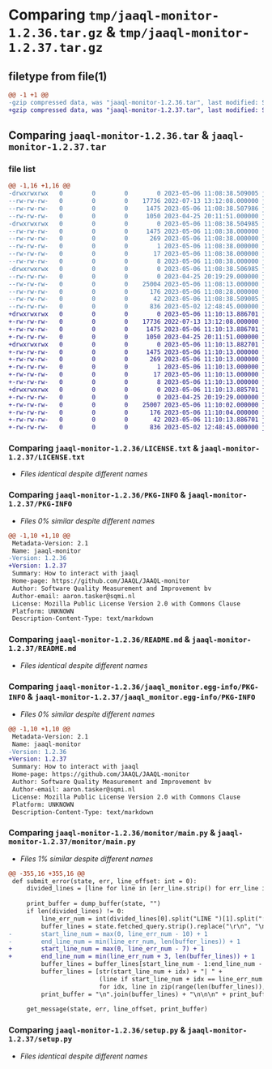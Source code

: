 # Comparing `tmp/jaaql-monitor-1.2.36.tar.gz` & `tmp/jaaql-monitor-1.2.37.tar.gz`

## filetype from file(1)

```diff
@@ -1 +1 @@
-gzip compressed data, was "jaaql-monitor-1.2.36.tar", last modified: Sat May  6 11:08:38 2023, max compression
+gzip compressed data, was "jaaql-monitor-1.2.37.tar", last modified: Sat May  6 11:10:13 2023, max compression
```

## Comparing `jaaql-monitor-1.2.36.tar` & `jaaql-monitor-1.2.37.tar`

### file list

```diff
@@ -1,16 +1,16 @@
-drwxrwxrwx   0        0        0        0 2023-05-06 11:08:38.509005 jaaql-monitor-1.2.36/
--rw-rw-rw-   0        0        0    17736 2022-07-13 13:12:08.000000 jaaql-monitor-1.2.36/LICENSE.txt
--rw-rw-rw-   0        0        0     1475 2023-05-06 11:08:38.507986 jaaql-monitor-1.2.36/PKG-INFO
--rw-rw-rw-   0        0        0     1050 2023-04-25 20:11:51.000000 jaaql-monitor-1.2.36/README.md
-drwxrwxrwx   0        0        0        0 2023-05-06 11:08:38.504985 jaaql-monitor-1.2.36/jaaql_monitor.egg-info/
--rw-rw-rw-   0        0        0     1475 2023-05-06 11:08:38.000000 jaaql-monitor-1.2.36/jaaql_monitor.egg-info/PKG-INFO
--rw-rw-rw-   0        0        0      269 2023-05-06 11:08:38.000000 jaaql-monitor-1.2.36/jaaql_monitor.egg-info/SOURCES.txt
--rw-rw-rw-   0        0        0        1 2023-05-06 11:08:38.000000 jaaql-monitor-1.2.36/jaaql_monitor.egg-info/dependency_links.txt
--rw-rw-rw-   0        0        0       17 2023-05-06 11:08:38.000000 jaaql-monitor-1.2.36/jaaql_monitor.egg-info/requires.txt
--rw-rw-rw-   0        0        0        8 2023-05-06 11:08:38.000000 jaaql-monitor-1.2.36/jaaql_monitor.egg-info/top_level.txt
-drwxrwxrwx   0        0        0        0 2023-05-06 11:08:38.506985 jaaql-monitor-1.2.36/monitor/
--rw-rw-rw-   0        0        0        0 2023-04-25 20:19:29.000000 jaaql-monitor-1.2.36/monitor/__init__.py
--rw-rw-rw-   0        0        0    25004 2023-05-06 11:08:13.000000 jaaql-monitor-1.2.36/monitor/main.py
--rw-rw-rw-   0        0        0      176 2023-05-06 11:08:28.000000 jaaql-monitor-1.2.36/monitor/version.py
--rw-rw-rw-   0        0        0       42 2023-05-06 11:08:38.509005 jaaql-monitor-1.2.36/setup.cfg
--rw-rw-rw-   0        0        0      836 2023-05-02 12:48:45.000000 jaaql-monitor-1.2.36/setup.py
+drwxrwxrwx   0        0        0        0 2023-05-06 11:10:13.886701 jaaql-monitor-1.2.37/
+-rw-rw-rw-   0        0        0    17736 2022-07-13 13:12:08.000000 jaaql-monitor-1.2.37/LICENSE.txt
+-rw-rw-rw-   0        0        0     1475 2023-05-06 11:10:13.886701 jaaql-monitor-1.2.37/PKG-INFO
+-rw-rw-rw-   0        0        0     1050 2023-04-25 20:11:51.000000 jaaql-monitor-1.2.37/README.md
+drwxrwxrwx   0        0        0        0 2023-05-06 11:10:13.882701 jaaql-monitor-1.2.37/jaaql_monitor.egg-info/
+-rw-rw-rw-   0        0        0     1475 2023-05-06 11:10:13.000000 jaaql-monitor-1.2.37/jaaql_monitor.egg-info/PKG-INFO
+-rw-rw-rw-   0        0        0      269 2023-05-06 11:10:13.000000 jaaql-monitor-1.2.37/jaaql_monitor.egg-info/SOURCES.txt
+-rw-rw-rw-   0        0        0        1 2023-05-06 11:10:13.000000 jaaql-monitor-1.2.37/jaaql_monitor.egg-info/dependency_links.txt
+-rw-rw-rw-   0        0        0       17 2023-05-06 11:10:13.000000 jaaql-monitor-1.2.37/jaaql_monitor.egg-info/requires.txt
+-rw-rw-rw-   0        0        0        8 2023-05-06 11:10:13.000000 jaaql-monitor-1.2.37/jaaql_monitor.egg-info/top_level.txt
+drwxrwxrwx   0        0        0        0 2023-05-06 11:10:13.885701 jaaql-monitor-1.2.37/monitor/
+-rw-rw-rw-   0        0        0        0 2023-04-25 20:19:29.000000 jaaql-monitor-1.2.37/monitor/__init__.py
+-rw-rw-rw-   0        0        0    25007 2023-05-06 11:10:02.000000 jaaql-monitor-1.2.37/monitor/main.py
+-rw-rw-rw-   0        0        0      176 2023-05-06 11:10:04.000000 jaaql-monitor-1.2.37/monitor/version.py
+-rw-rw-rw-   0        0        0       42 2023-05-06 11:10:13.886701 jaaql-monitor-1.2.37/setup.cfg
+-rw-rw-rw-   0        0        0      836 2023-05-02 12:48:45.000000 jaaql-monitor-1.2.37/setup.py
```

### Comparing `jaaql-monitor-1.2.36/LICENSE.txt` & `jaaql-monitor-1.2.37/LICENSE.txt`

 * *Files identical despite different names*

### Comparing `jaaql-monitor-1.2.36/PKG-INFO` & `jaaql-monitor-1.2.37/PKG-INFO`

 * *Files 0% similar despite different names*

```diff
@@ -1,10 +1,10 @@
 Metadata-Version: 2.1
 Name: jaaql-monitor
-Version: 1.2.36
+Version: 1.2.37
 Summary: How to interact with jaaql
 Home-page: https://github.com/JAAQL/JAAQL-monitor
 Author: Software Quality Measurement and Improvement bv
 Author-email: aaron.tasker@sqmi.nl
 License: Mozilla Public License Version 2.0 with Commons Clause
 Platform: UNKNOWN
 Description-Content-Type: text/markdown
```

### Comparing `jaaql-monitor-1.2.36/README.md` & `jaaql-monitor-1.2.37/README.md`

 * *Files identical despite different names*

### Comparing `jaaql-monitor-1.2.36/jaaql_monitor.egg-info/PKG-INFO` & `jaaql-monitor-1.2.37/jaaql_monitor.egg-info/PKG-INFO`

 * *Files 0% similar despite different names*

```diff
@@ -1,10 +1,10 @@
 Metadata-Version: 2.1
 Name: jaaql-monitor
-Version: 1.2.36
+Version: 1.2.37
 Summary: How to interact with jaaql
 Home-page: https://github.com/JAAQL/JAAQL-monitor
 Author: Software Quality Measurement and Improvement bv
 Author-email: aaron.tasker@sqmi.nl
 License: Mozilla Public License Version 2.0 with Commons Clause
 Platform: UNKNOWN
 Description-Content-Type: text/markdown
```

### Comparing `jaaql-monitor-1.2.36/monitor/main.py` & `jaaql-monitor-1.2.37/monitor/main.py`

 * *Files 1% similar despite different names*

```diff
@@ -355,16 +355,16 @@
 def submit_error(state, err, line_offset: int = 0):
     divided_lines = [line for line in [err_line.strip() for err_line in err.split("\n")] if line.startswith("LINE ")]
 
     print_buffer = dump_buffer(state, "")
     if len(divided_lines) != 0:
         line_err_num = int(divided_lines[0].split("LINE ")[1].split(":")[0])
         buffer_lines = state.fetched_query.strip().replace("\r\n", "\n").split("\n")
-        start_line_num = max(0, line_err_num - 10) + 1
-        end_line_num = min(line_err_num, len(buffer_lines)) + 1
+        start_line_num = max(0, line_err_num - 7) + 1
+        end_line_num = min(line_err_num + 3, len(buffer_lines)) + 1
         buffer_lines = buffer_lines[start_line_num - 1:end_line_num - 1]
         buffer_lines = [str(start_line_num + idx) + "| " +
                         (line if start_line_num + idx == line_err_num else line)
                         for idx, line in zip(range(len(buffer_lines)), buffer_lines)]
         print_buffer = "\n".join(buffer_lines) + "\n\n\n" + print_buffer
 
     get_message(state, err, line_offset, print_buffer)
```

### Comparing `jaaql-monitor-1.2.36/setup.py` & `jaaql-monitor-1.2.37/setup.py`

 * *Files identical despite different names*


